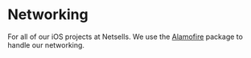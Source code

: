 # Networking

For all of our iOS projects at Netsells. We use the [Alamofire](https://github.com/Alamofire/Alamofire) package to handle our networking.

